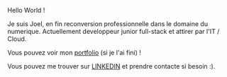 Hello World !

Je suis Joel, en fin reconversion professionnelle dans le domaine du numerique.
Actuellement developpeur junior full-stack et attirer par l'IT / Cloud.

Vous pouvez voir mon [portfolio](https://jobenass.github.io) (si je l'ai fini) !

Vous pouvez me trouver sur [LINKEDIN](https://www.linkedin.com/in/joel-benassac/) et prendre contacte si besoin :).


